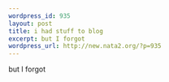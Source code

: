 ```yaml
--- 
wordpress_id: 935
layout: post
title: i had stuff to blog
excerpt: but I forgot
wordpress_url: http://new.nata2.org/?p=935
---
```

but I forgot

